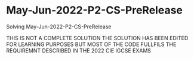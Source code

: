 # May-Jun-2022-P2-CS-PreRelease
Solving May-Jun-2022-P2-CS-PreRelease


THIS IS NOT A COMPLETE SOLUTION THE SOLUTION HAS BEEN EDITED FOR LEARNING PURPOSES BUT MOST OF THE CODE
FULLFILS THE REQUIREMNT DESCRIBED IN THE 2022 CIE IGCSE EXAMS
